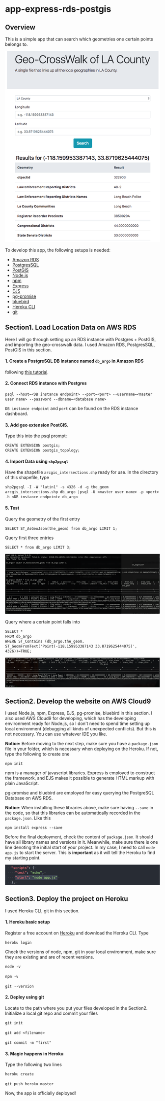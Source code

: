 # app-express-rds-postgis

## Overview
This is a simple app that can search which geometries one certain points belongs to.

![demo](figure/demo.png)

To develop this app, the following setups is needed:
- [Amazon RDS](https://aws.amazon.com/rds/)
- [PostgresSQL](https://www.postgresql.org/)
- [PostGIS](https://postgis.net/)
- [Node.js](https://nodejs.org/en/)
- [npm](https://www.npmjs.com/)
- [Express](https://expressjs.com/)
- [EJS](http://ejs.co/)
- [pg-promise](https://vitaly-t.github.io/pg-promise/index.html)
- [bluebird](http://bluebirdjs.com/docs/getting-started.html)
- [Heroku CLI](https://devcenter.heroku.com/articles/heroku-cli)
- [git](https://git-scm.com/)


## Section1. Load Location Data on AWS RDS
Here I will go through setting up an RDS instance with Postgres + PostGIS, and importing the geo-crosswalk data.
I used Amazon RDS, PostgresSQL, PostGIS in this section.

#### 1. Create a PostgreSQL DB Instance named `db_argo` in Amazon RDS
following [this tutorial](https://docs.aws.amazon.com/AmazonRDS/latest/UserGuide/CHAP_GettingStarted.CreatingConnecting.PostgreSQL.html#CHAP_GettingStarted.Creating.PostgreSQL).

#### 2. Connect RDS instance with Postgres
    psql --host=<DB instance endpoint> --port=<port> --username=<master user name> --password --dbname=<database name>
`DB instance endpoint` and `port` can be found on the RDS instance dashboard.

#### 3. Add geo extension PostGIS.
Type this into the psql prompt:

    CREATE EXTENSION postgis;
    CREATE EXTENSION postgis_topology;

#### 4. Import Data using `shp2pgsql`
Have the shapefile `arcgis_intersections.shp` ready for use. In the directory of this shapefile, type

    shp2pgsql -I -W "latin1" -s 4326 -d -g the_geom arcgis_intersections.shp db_argo |psql -U <master user name> -p <port> -h <DB instance endpoint> db_argo

#### 5. Test
Query the geometry of the first entry

    SELECT ST_AsGeoJson(the_geom) from db_argo LIMIT 1;

Query first three entries

    SELECT * from db_argo LIMIT 3;

![test](figure/test.png)    

Query where a certain point falls into

    SELECT *
    FROM db_argo
    WHERE ST_Contains (db_argo.the_geom, ST_GeomFromText('Point(-118.159953387143 33.8719625444075)', 4326))=TRUE;

![test](figure/point.png)
## Section2. Develop the website on AWS Cloud9
I used Node.js, npm, Express, EJS, pg-promise, bluebird in this section. I also used AWS Cloud9 for developing, which has the developing environment ready for Node.js, so I don't need to spend time setting up local environment (debugging all kinds of unexpected conflicts). But this is not necessary. You can use whatever IDE you like.

__Notice:__ Before moving to the next step, make sure you have a `package.json` file in your folder, which is necessary when deploying on the Heroku. If not, type the following to create one

    npm init

npm is a manager of javascript libraries. Express is employed to construct the framework, and EJS makes it possible to generate HTML markup with plain JavaScript.

pg-promise and bluebird are employed for easy querying the PostgreSQL Database on AWS RDS.

__Notice__: When installing these libraries above, make sure having `--save` in the code, so that this libraries can be automatically recorded in the `package.json`. Like this

    npm install express --save

Before the final deployment, check the content of `package.json`. It should have all library names and versions in it. Meanwhile, make sure there is one line denoting the initial start of your project. In my case, I need to call `node app.js` to start the server. This is __important__ as it will tell the Heroku to find my starting point.

![start](figure/start.png)

## Section3. Deploy the project on Heroku
I used Heroku CLI, git in this section.
#### 1. Heroku basic setup
Register a free account on [Heroku](https://www.heroku.com/) and download the Heroku CLI. Type

    heroku login

Check the versions of node, npm, git in your local environment, make sure they are existing and are of recent versions.

    node -v

    npm -v

    git --version

#### 2. Deploy using git
Locate to the path where you put your files developed in the Section2. Initialize a local git repo and commit your files

    git init

    git add <filename>

    git commit -m "first"

#### 3. Magic happens in Heroku
Type the following two lines

    heroku create

    git push heroku master

Now, the app is officially deployed!
